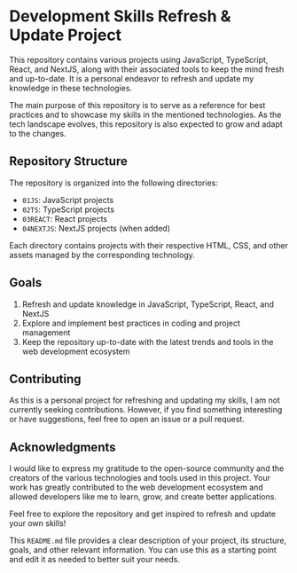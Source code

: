 # Development Skills Refresh & Update Project

This repository contains various projects using JavaScript, TypeScript, React, and NextJS, along with their associated tools to keep the mind fresh and up-to-date. It is a personal endeavor to refresh and update my knowledge in these technologies.

The main purpose of this repository is to serve as a reference for best practices and to showcase my skills in the mentioned technologies. As the tech landscape evolves, this repository is also expected to grow and adapt to the changes.

## Repository Structure

The repository is organized into the following directories:

- `01JS`: JavaScript projects
- `02TS`: TypeScript projects
- `03REACT`: React projects
- `04NEXTJS`: NextJS projects (when added)

Each directory contains projects with their respective HTML, CSS, and other assets managed by the corresponding technology.

## Goals

1. Refresh and update knowledge in JavaScript, TypeScript, React, and NextJS
2. Explore and implement best practices in coding and project management
3. Keep the repository up-to-date with the latest trends and tools in the web development ecosystem

## Contributing

As this is a personal project for refreshing and updating my skills, I am not currently seeking contributions. However, if you find something interesting or have suggestions, feel free to open an issue or a pull request.

## Acknowledgments

I would like to express my gratitude to the open-source community and the creators of the various technologies and tools used in this project. Your work has greatly contributed to the web development ecosystem and allowed developers like me to learn, grow, and create better applications.

Feel free to explore the repository and get inspired to refresh and update your own skills!

This `README.md` file provides a clear description of your project, its structure, goals, and other relevant information. You can use this as a starting point and edit it as needed to better suit your needs.
